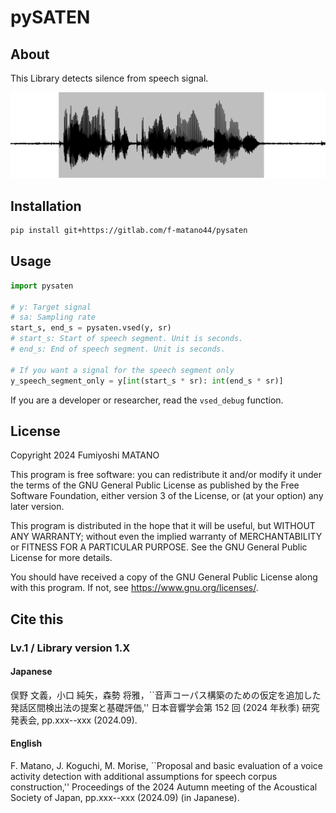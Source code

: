 # pySATEN

## About
This Library detects silence from speech signal.

![graph of signal](image/signal_graph.svg)


## Installation
```sh
pip install git+https://gitlab.com/f-matano44/pysaten
```


## Usage
```python
import pysaten

# y: Target signal
# sa: Sampling rate
start_s, end_s = pysaten.vsed(y, sr)
# start_s: Start of speech segment. Unit is seconds.
# end_s: End of speech segment. Unit is seconds.

# If you want a signal for the speech segment only
y_speech_segment_only = y[int(start_s * sr): int(end_s * sr)]
```

If you are a developer or researcher, read the `vsed_debug` function.


## License
Copyright 2024 Fumiyoshi MATANO

This program is free software: you can redistribute it and/or modify it under the terms of the GNU General Public License as published by the Free Software Foundation, either version 3 of the License, or (at your option) any later version.

This program is distributed in the hope that it will be useful, but WITHOUT ANY WARRANTY; without even the implied warranty of MERCHANTABILITY or FITNESS FOR A PARTICULAR PURPOSE. See the GNU General Public License for more details.

You should have received a copy of the GNU General Public License along with this program. If not, see <https://www.gnu.org/licenses/>.


## Cite this
### Lv.1 / Library version 1.X
#### Japanese
俣野 文義，小口 純矢，森勢 将雅，``音声コーパス構築のための仮定を追加した発話区間検出法の提案と基礎評価,'' 日本音響学会第 152 回 (2024 年秋季) 研究発表会, pp.xxx--xxx (2024.09).

#### English
F. Matano, J. Koguchi, M. Morise, ``Proposal and basic evaluation of a voice activity detection with additional assumptions for speech corpus construction,'' Proceedings of the 2024 Autumn meeting of the Acoustical Society of Japan, pp.xxx--xxx (2024.09) (in Japanese).

